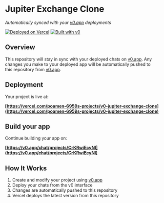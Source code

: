 # Jupiter Exchange Clone

*Automatically synced with your [v0.app](https://v0.app) deployments*

[![Deployed on Vercel](https://img.shields.io/badge/Deployed%20on-Vercel-black?style=for-the-badge&logo=vercel)](https://vercel.com/poamen-6959s-projects/v0-jupiter-exchange-clone)
[![Built with v0](https://img.shields.io/badge/Built%20with-v0.app-black?style=for-the-badge)](https://v0.app/chat/projects/CrKRwiEcyNI)

## Overview

This repository will stay in sync with your deployed chats on [v0.app](https://v0.app).
Any changes you make to your deployed app will be automatically pushed to this repository from [v0.app](https://v0.app).

## Deployment

Your project is live at:

**[https://vercel.com/poamen-6959s-projects/v0-jupiter-exchange-clone](https://vercel.com/poamen-6959s-projects/v0-jupiter-exchange-clone)**

## Build your app

Continue building your app on:

**[https://v0.app/chat/projects/CrKRwiEcyNI](https://v0.app/chat/projects/CrKRwiEcyNI)**

## How It Works

1. Create and modify your project using [v0.app](https://v0.app)
2. Deploy your chats from the v0 interface
3. Changes are automatically pushed to this repository
4. Vercel deploys the latest version from this repository
